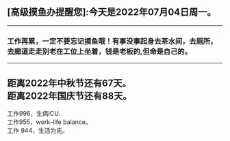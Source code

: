 ## [高级摸鱼办提醒您]:今天是2022年07月04日周一。
---
### 工作再累，一定不要忘记摸鱼哦！有事没事起身去茶水间，去厕所，去廊道走走别老在工位上坐着，钱是老板的,但命是自己的。
---
距离2022年中秋节还有67天。  
距离2022年国庆节还有88天。  
---
工作996，生病ICU.  
工作955，work–life balance。  
工作 944，生活为先。